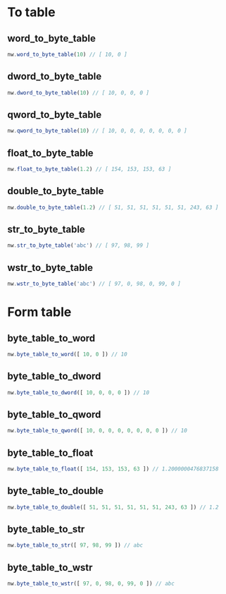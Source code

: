 # To table

## word_to_byte_table
```js
nw.word_to_byte_table(10) // [ 10, 0 ]
```

## dword_to_byte_table
```js
nw.dword_to_byte_table(10) // [ 10, 0, 0, 0 ]
```

## qword_to_byte_table
```js
nw.qword_to_byte_table(10) // [ 10, 0, 0, 0, 0, 0, 0, 0 ]
```

## float_to_byte_table
```js
nw.float_to_byte_table(1.2) // [ 154, 153, 153, 63 ]
```

## double_to_byte_table
```js
nw.double_to_byte_table(1.2) // [ 51, 51, 51, 51, 51, 51, 243, 63 ]
```

## str_to_byte_table
```js
nw.str_to_byte_table('abc') // [ 97, 98, 99 ]
```

## wstr_to_byte_table
```js
nw.wstr_to_byte_table('abc') // [ 97, 0, 98, 0, 99, 0 ]
```

# Form table

## byte_table_to_word
```js
nw.byte_table_to_word([ 10, 0 ]) // 10
```

## byte_table_to_dword
```js
nw.byte_table_to_dword([ 10, 0, 0, 0 ]) // 10
```

## byte_table_to_qword
```js
nw.byte_table_to_qword([ 10, 0, 0, 0, 0, 0, 0, 0 ]) // 10
```

## byte_table_to_float
```js
nw.byte_table_to_float([ 154, 153, 153, 63 ]) // 1.2000000476837158
```

## byte_table_to_double
```js
nw.byte_table_to_double([ 51, 51, 51, 51, 51, 51, 243, 63 ]) // 1.2
```

## byte_table_to_str
```js
nw.byte_table_to_str([ 97, 98, 99 ]) // abc
```

## byte_table_to_wstr
```js
nw.byte_table_to_wstr([ 97, 0, 98, 0, 99, 0 ]) // abc
```